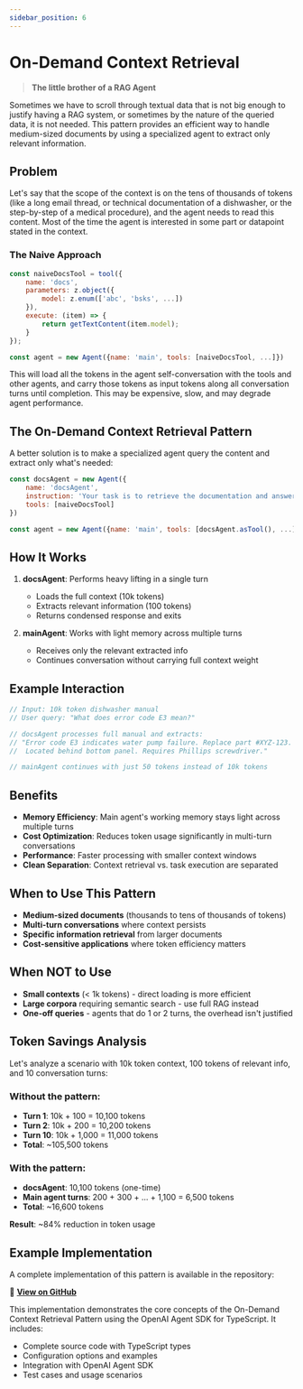 ```yaml
---
sidebar_position: 6
---
```


# On-Demand Context Retrieval

> **The little brother of a RAG Agent**

Sometimes we have to scroll through textual data that is not big enough to justify having a RAG system, or sometimes by the nature of the queried data, it is not needed. This pattern provides an efficient way to handle medium-sized documents by using a specialized agent to extract only relevant information.

## Problem

Let's say that the scope of the context is on the tens of thousands of tokens (like a long email thread, or technical documentation of a dishwasher, or the step-by-step of a medical procedure), and the agent needs to read this content. Most of the time the agent is interested in some part or datapoint stated in the context.

### The Naive Approach

```js
const naiveDocsTool = tool({
    name: 'docs',
    parameters: z.object({
        model: z.enum(['abc', 'bsks', ...])
    }),
    execute: (item) => {
        return getTextContent(item.model);
    }
});

const agent = new Agent({name: 'main', tools: [naiveDocsTool, ...]})
```

This will load all the tokens in the agent self-conversation with the tools and other agents, and carry those tokens as input tokens along all conversation turns until completion. This may be expensive, slow, and may degrade agent performance.

## The On-Demand Context Retrieval Pattern

A better solution is to make a specialized agent query the content and extract only what's needed:

```js
const docsAgent = new Agent({
    name: 'docsAgent',
    instruction: 'Your task is to retrieve the documentation and answer the question. Extract only the relevant information needed to answer the query.',
    tools: [naiveDocsTool]
})

const agent = new Agent({name: 'main', tools: [docsAgent.asTool(), ...]})
```

## How It Works

1. **docsAgent**: Performs heavy lifting in a single turn
   - Loads the full context (10k tokens)
   - Extracts relevant information (100 tokens)
   - Returns condensed response and exits
   
2. **mainAgent**: Works with light memory across multiple turns
   - Receives only the relevant extracted info
   - Continues conversation without carrying full context weight

## Example Interaction

```js
// Input: 10k token dishwasher manual
// User query: "What does error code E3 mean?"

// docsAgent processes full manual and extracts:
// "Error code E3 indicates water pump failure. Replace part #XYZ-123. 
//  Located behind bottom panel. Requires Phillips screwdriver."

// mainAgent continues with just 50 tokens instead of 10k tokens
```

## Benefits

- **Memory Efficiency**: Main agent's working memory stays light across multiple turns
- **Cost Optimization**: Reduces token usage significantly in multi-turn conversations
- **Performance**: Faster processing with smaller context windows
- **Clean Separation**: Context retrieval vs. task execution are separated

## When to Use This Pattern

- **Medium-sized documents** (thousands to tens of thousands of tokens)
- **Multi-turn conversations** where context persists
- **Specific information retrieval** from larger documents
- **Cost-sensitive applications** where token efficiency matters

## When NOT to Use

- **Small contexts** (< 1k tokens) - direct loading is more efficient
- **Large corpora** requiring semantic search - use full RAG instead
- **One-off queries** - agents that do 1 or 2 turns, the overhead isn't justified

## Token Savings Analysis

Let's analyze a scenario with 10k token context, 100 tokens of relevant info, and 10 conversation turns:

### Without the pattern:
- **Turn 1**: 10k + 100 = 10,100 tokens
- **Turn 2**: 10k + 200 = 10,200 tokens
- **Turn 10**: 10k + 1,000 = 11,000 tokens
- **Total**: ~105,500 tokens

### With the pattern:
- **docsAgent**: 10,100 tokens (one-time)
- **Main agent turns**: 200 + 300 + ... + 1,100 = 6,500 tokens
- **Total**: ~16,600 tokens

**Result**: ~84% reduction in token usage

## Example Implementation

A complete implementation of this pattern is available in the repository:

📁 **[View on GitHub](https://github.com/Mankind-Technologies/ai-agent-patterns/tree/main/src/patterns/onDemandContextRetrieval/openai-agent-sdk-ts)**

This implementation demonstrates the core concepts of the On-Demand Context Retrieval Pattern using the OpenAI Agent SDK for TypeScript. It includes:

- Complete source code with TypeScript types
- Configuration options and examples
- Integration with OpenAI Agent SDK
- Test cases and usage scenarios 